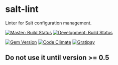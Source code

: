 # salt-lint

Linter for Salt configuration management.

[![Master: Build Status](https://api.shippable.com/projects/551cfc825ab6cc1352b491b3/badge?branchName=master)](https://app.shippable.com/projects/551cfc825ab6cc1352b491b3/builds/latest)
[![Development: Build Status](https://api.shippable.com/projects/551cfc825ab6cc1352b491b3/badge?branchName=development)](https://app.shippable.com/projects/551cfc825ab6cc1352b491b3/builds/latest)


[![Gem Version](https://badge.fury.io/rb/salt-lint.svg)](http://badge.fury.io/rb/salt-lint) 
[![Code Climate](https://codeclimate.com/github/lukaszraczylo/salt-lint/badges/gpa.svg)](https://codeclimate.com/github/lukaszraczylo/salt-lint)
[![Gratipay](https://img.shields.io/gratipay/lukaszraczylo.svg)](https://gratipay.com/lukaszraczylo/)

## Do not use it until version >= 0.5